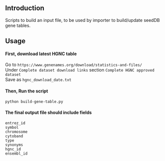 ## Introduction

Scripts to build an input file, to be used by importer to build/update seedDB gene tables.

## Usage

#### First, download latest HGNC table

Go to `https://www.genenames.org/download/statistics-and-files/`  
Under `Complete dataset download links` section `Complete HGNC approved dataset`  
Save as `hgnc_download_date.txt`

#### Then, Run the script

```
python build-gene-table.py
```

#### The final output file should include fields

```
entrez_id
symbol
chromosome
cytoband
type
synonyms
hgnc_id
ensembl_id
```
